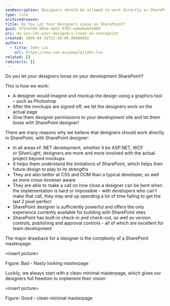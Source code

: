 ```yaml
---
seoDescription: Designers should be allowed to work directly in SharePoint, leveraging SharePoint Designer, to create visually appealing and functional sites.
type: rule
archivedreason:
title: Do You Let Your Designers Loose on SharePoint?
guid: 575fef6d-902e-4a53-97b7-ea6eba9fe869
uri: do-you-let-your-designers-loose-on-sharepoint
created: 2009-04-19T23:50:00.0000000Z
authors:
  - title: John Liu
    url: https://ssw.com.au/people/john-liu
related: []
redirects: []
---
```


Do you let your designers loose on your development SharePoint?

This is how we work:

- A designer would imagine and mockup the design using a graphics tool – such as Photoshop
- After the mockups are signed off, we let the designers work on the actual page
- Give them designer permissions to your development site and let them loose with SharePoint designer!

<!--endintro-->

There are many reasons why we believe that designers should work directly in SharePoint, with SharePoint designer:

- In all areas of .NET development, whether it be ASP.NET, WCF or SilverLight, designers are more and more involved with the actual project beyond mockups
- It helps them understand the limitations of SharePoint, which helps their future design to play to its strengths
- They are also better at CSS and DOM than a typical developer, as well as more cross-browser aware
- They are able to make a call on how close a designer can be bent when the implementation is hard or impossible - with developers who can't make that call, they may end up spending a lot of time failing to get the last 2 pixel perfect
- SharePoint designer is sufficiently powerful and offers the only experience currently available for building with SharePoint sites
- SharePoint has built-in check-in and check-out, as well as version controls, publishing and approval controls - all of which are excellent for team development

The major drawback for a designer is the complexity of a SharePoint masterpage:

&lt;insert picture&gt;

Figure: Bad - Nasty looking masterpage

Luckily, we always start with a clean-minimal masterpage, which gives our designers full freedom to implement their vision:

&lt;insert picture&gt;

Figure: Good - clean-minimal masterpage
